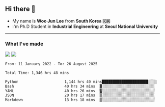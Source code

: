 ## Hi there 👋

- My name is **Woo Jun Lee** from **South Korea 🇰🇷**
- I'm Ph.D Student in **Industrial Engineering** at **Seoul National University**

---

### What I've made

<a href="https://share.streamlit.io/tomtom1103/kuiai_hackathon_2022/main/JL_app.py"><img src="https://img.shields.io/badge/Journey Lee-161B22?style=for-the-badge&logo=streamlit&logoColor=FF4B4B"/></a> <a href="https://jeon-100.github.io/Dangzang/"><img src="https://img.shields.io/badge/당신을 위한 장학금, 당장!-161B22?style=for-the-badge&logo=react&logoColor=#61DAFB"/></a>

<!--START_SECTION:waka-->

```txt
From: 11 January 2022 - To: 26 August 2025

Total Time: 1,346 hrs 48 mins

Python                     1,144 hrs 40 mins█████████████████████░░░░   84.43 %
Bash                       40 hrs 34 mins  ▓░░░░░░░░░░░░░░░░░░░░░░░░   02.99 %
YAML                       40 hrs 26 mins  ▓░░░░░░░░░░░░░░░░░░░░░░░░   02.98 %
JSON                       20 hrs 17 mins  ▒░░░░░░░░░░░░░░░░░░░░░░░░   01.50 %
Markdown                   13 hrs 18 mins  ▒░░░░░░░░░░░░░░░░░░░░░░░░   00.98 %
```

<!--END_SECTION:waka-->
